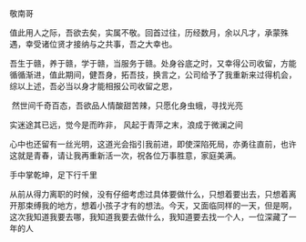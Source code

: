 

敬南哥	

​		值此用人之际，吾欲去矣，实属不敬。回首过往，历经数月，余以凡才，承蒙殊遇，幸受诸位贤才接纳与之共事，吾之大幸也。

​		吾生于赣，养于赣，学于赣，当服务于赣。处身谷底之时，又幸得公司收留，方能循循渐进，值此期间，健吾身，拓吾技，换言之，公司给予了我重新来过得机会，综以上述，吾必当以身才能相报公司收留之恩，

​		然世间千奇百态，吾欲品人情酸甜苦辣，只愿化身虫蛾，寻找光亮

  ​实迷途其已远，觉今是而昨非，
  风起于青萍之末，浪成于微澜之间

心中也还留有一丝光明，这道光会指引我前进，即使深陷死局，亦勇往直前，也许这就是青春，请让我再重新活一次，祝各位万事胜意，家庭美满。

手中掌乾坤，足下行千里

从前从得力离职的时候，没有仔细考虑过具体要做什么，只想着要出去，只想着离开那束缚我的地方，想着小孩子才有的想法。今天，又面临同样的一天，但是啊，这次我知道我要去哪，我知道我要去做什么，我知道要去找一个人，一位深藏了一年的人